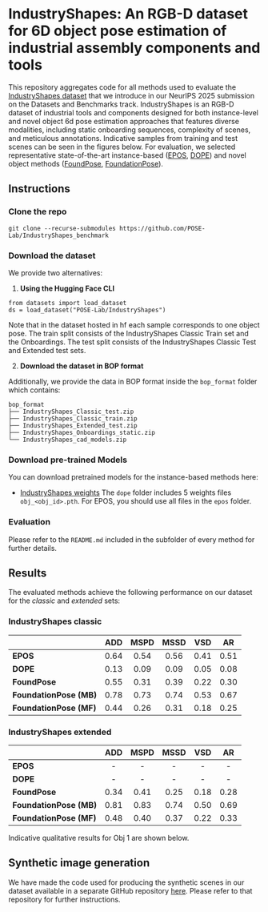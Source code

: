 # IndustryShapes: An RGB-D dataset for 6D object pose estimation of industrial assembly components and tools

This repository aggregates code for all methods used to evaluate the [IndustryShapes dataset](https://huggingface.co/datasets/POSE-Lab/IndustryShapes) that we introduce in our NeurIPS 2025 submission on the Datasets and Benchmarks track. IndustryShapes is an RGB-D dataset of industrial tools and components designed for both instance-level and novel object 6d pose estimation approaches that features diverse modalities, including static onboarding sequences, complexity of scenes, and meticulous annotations. Indicative samples from training and test scenes can be seen in the figures below. For evaluation, we selected representative state-of-the-art instance-based ([EPOS](https://github.com/thodan/epos), [DOPE](https://github.com/NVlabs/Deep_Object_Pose)) and novel object methods ([FoundPose](https://github.com/facebookresearch/foundpose), [FoundationPose](https://github.com/NVlabs/FoundationPose)). 


## Instructions
### Clone the repo

```
git clone --recurse-submodules https://github.com/POSE-Lab/IndustryShapes_benchmark
```
### Download the dataset
We provide two alternatives:
1) **Using the Hugging Face CLI**

```
from datasets import load_dataset
ds = load_dataset("POSE-Lab/IndustryShapes")
```
Note that in the dataset hosted in hf each sample corresponds to one object pose. The train split consists of the IndustryShapes Classic Train set and the Onboardings. The test split consists of the IndustryShapes Classic Test and Extended test sets. 

2) **Download the dataset in BOP format**

Additionally, we provide the data in BOP format inside the ```bop_format``` folder which contains:
```
bop_format
├── IndustryShapes_Classic_test.zip
├── IndustryShapes_Classic_train.zip
├── IndustryShapes_Extended_test.zip
├── IndustryShapes_Onboardings_static.zip
└── IndustryShapes_cad_models.zip
```

### Download pre-trained Models

You can download pretrained models for the instance-based methods here:

- [IndustryShapes weights](https://ntuagr-my.sharepoint.com/:f:/g/personal/mpateraki_ntua_gr/EiOD3lZqKeBLmtQoIF1Rc14BeuKMcOA5jpf7FJMSHOWUWg) 
The `dope` folder includes 5 weights files `obj_<obj_id>.pth`. For EPOS, you should use all files in the `epos` folder. 

### Evaluation

Please refer to the `README.md` included in the subfolder of every method for further details. 

## Results

The evaluated methods achieve the following performance on our dataset for the _classic_ and _extended_ sets:

### IndustryShapes classic

|                      | **ADD** | **MSPD** | **MSSD** | **VSD** | **AR** |
|:----------------------- |:-------:|:--------:|:--------:|:-------:|:------:|
| **EPOS**                | 0.64    | 0.54     | 0.56     | 0.41    | 0.51   |
| **DOPE**                | 0.13    | 0.09     | 0.09     | 0.05    | 0.08   |
| **FoundPose**           | 0.55    | 0.31     | 0.39     | 0.22    | 0.30   |
| **FoundationPose (MB)** | 0.78    | 0.73     | 0.74     | 0.53    | 0.67   |
| **FoundationPose (MF)** | 0.44    | 0.26     | 0.31     | 0.18    | 0.25   |


### IndustryShapes extended

|                      | **ADD** | **MSPD** | **MSSD** | **VSD** | **AR** |
|:----------------------- |:-------:|:--------:|:--------:|:-------:|:------:|
| **EPOS**                | -    | -     |-     | -    | -   |
| **DOPE**                | -    | -     | -     | -    | -   |
| **FoundPose**           | 0.34    | 0.41     | 0.25     | 0.18    | 0.28   |
| **FoundationPose (MB)** | 0.81    | 0.83     | 0.74     | 0.50    | 0.69   |
| **FoundationPose (MF)** | 0.48    | 0.40     | 0.37     | 0.22    | 0.33   |
 
 Indicative qualitative results for Obj 1 are shown below.


 
## Synthetic image generation

We have made the code used for producing the synthetic scenes in our dataset available in a separate GitHub repository [here](https://github.com/POSE-Lab/6DL-PoseGenerator). Please refer to that repository for further instructions. 

